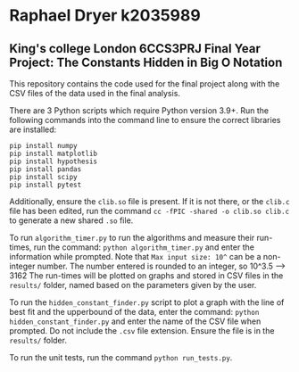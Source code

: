 # Raphael Dryer k2035989 

## King's college London 6CCS3PRJ Final Year Project: The Constants Hidden in Big O Notation

This repository contains the code used for the final project along with the CSV files of the data used in the final analysis.

There are 3 Python scripts which require Python version 3.9+. 
Run the following commands into the command line to ensure the correct libraries are installed:

```
pip install numpy
pip install matplotlib
pip install hypothesis
pip install pandas
pip install scipy
pip install pytest
```

Additionally, ensure the `clib.so` file is present. If it is not there, or the `clib.c` file 
has been edited, run the command `cc -fPIC -shared -o clib.so clib.c` to generate a new shared `.so` file.

To run `algorithm_timer.py` to run the algorithms and measure their run-times, run the command:
`python algorithm_timer.py`
and enter the information while prompted. 
Note that `Max input size: 10^` can be a non-integer number. The number entered is rounded to an integer, so 10^3.5 --> 3162
The run-times will be plotted on graphs and stored in CSV files in the `results/` folder, named based on the parameters given by the user.

To run the `hidden_constant_finder.py` script to plot a graph with the line of best fit and the upperbound of the data, enter the command:
`python hidden_constant_finder.py` and enter the name of the CSV file when prompted. Do not include the `.csv` file extension. 
Ensure the file is in the `results/` folder.

To run the unit tests, run the command `python run_tests.py`.
